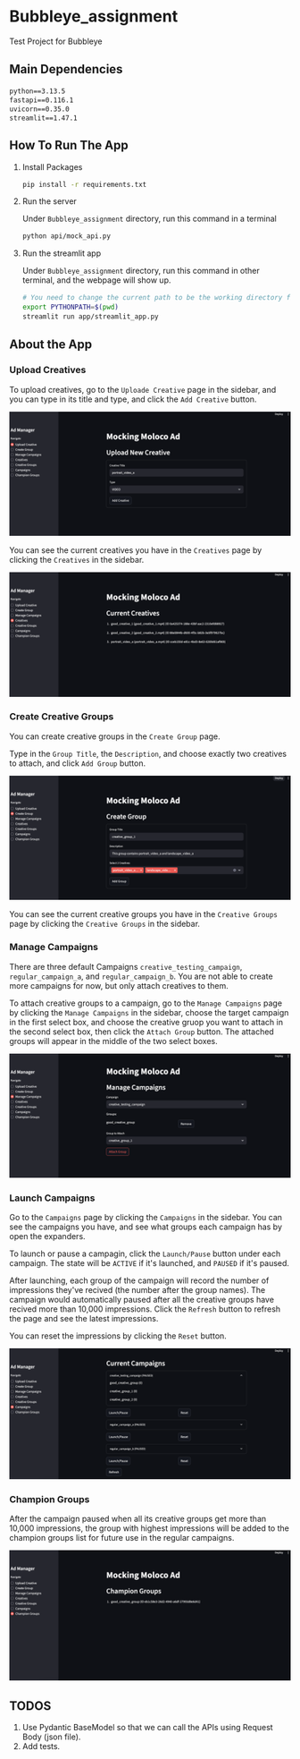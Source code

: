 # Bubbleye_assignment
Test Project for Bubbleye


## Main Dependencies

```
python==3.13.5
fastapi==0.116.1
uvicorn==0.35.0
streamlit==1.47.1
```

## How To Run The App


1. Install Packages
    ```bash
    pip install -r requirements.txt
    ```

2. Run the server

    Under `Bubbleye_assignment` directory, run this command in a terminal
    ```bash
    python api/mock_api.py
    ```

3. Run the streamlit app

    Under `Bubbleye_assignment` directory, run this command in other terminal, and the webpage will show up.
    ```bash
    # You need to change the current path to be the working directory first
    export PYTHONPATH=$(pwd)
    streamlit run app/streamlit_app.py
    ```

## About the App

### Upload Creatives

To upload creatives, go to the `Uploade Creative` page in the sidebar, and you can type in its title and type, and click the `Add Creative` button.

![create_creatives](images/create_creatives.png)

You can see the current creatives you have in the `Creatives` page by clicking the `Creatives` in the sidebar.

![current_creatives](images/current_creatives.png)




### Create Creative Groups
You can create creative groups in the `Create Group` page.

Type in the `Group Title`, the `Description`, and choose exactly two creatives to attach, and click `Add Group` button.

![create_groups](images/create_groups.png)

You can see the current creative groups you have in the `Creative Groups` page by clicking the `Creative Groups` in the sidebar.




### Manage Campaigns

There are three default Campaigns `creative_testing_campaign`, `regular_campaign_a`, and `regular_campaign_b`. You are not able to create more campaigns for now, but only attach creatives to them.

To attach creative groups to a campaign, go to the `Manage Campaigns` page by clicking the `Manage Campaigns` in the sidebar, choose the target campaign in the first select box, and choose the creative gruop you want to attach in the second select box, then click the `Attach Group` button. The attached groups will appear in the middle of the two select boxes.

![manage_campaigns](images/manage_campaigns.png)


### Launch Campaigns

Go to the `Campaigns` page by clicking the `Campaigns` in the sidebar. You can see the campaigns you have, and see what groups each campaign has by open the expanders.

To launch or pause a campagin, click the `Launch/Pause` button under each campaign. The state will be `ACTIVE` if it's launched, and `PAUSED` if it's paused.

After launching, each group of the campaign will record the number of impressions they've recived (the number after the group names). The campaign would automatically paused after all the creative groups have recived more than 10,000 impressions. Click the `Refresh` button to refresh the page and see the latest impressions.

You can reset the impressions by clicking the `Reset` button.

![current_campaigns](images/current_campaigns.png)



### Champion Groups

After the campaign paused when all its creative groups get more than 10,000 impressions, the group with highest impressions will be added to the champion groups list for future use in the regular campaigns.

![champion_groups](images/champion_groups.png)



## TODOS

1. Use Pydantic BaseModel so that we can call the APIs using Request Body (json file).
2. Add tests.
